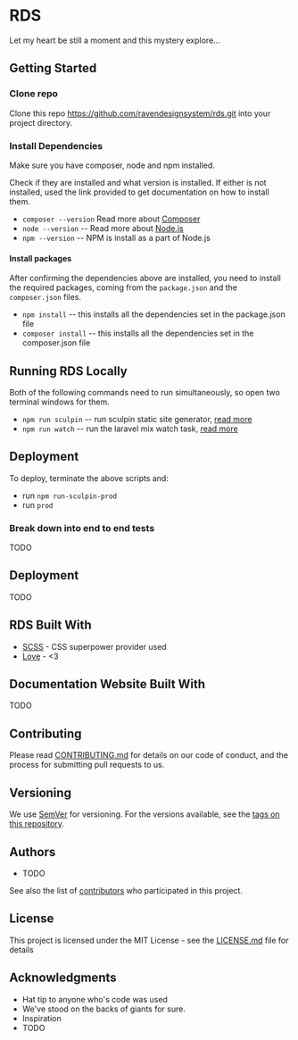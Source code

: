 # RDS

Let my heart be still a moment and this mystery explore...

## Getting Started

### Clone repo

Clone this repo https://github.com/ravendesignsystem/rds.git into your project directory.

### Install Dependencies

Make sure you have composer, node and npm installed.

Check if they are installed and what version is installed. If either is not installed, used the link provided to get documentation on how to install them.

* `composer --version` Read more about [Composer](https://getcomposer.org)
* `node --version` -- Read more about [Node.js](https://nodejs.org/en/)
* `npm --version` -- NPM is install as a part of Node.js

#### Install packages

After confirming the dependencies above are installed, you need to install the required packages, coming from the `package.json` and the `composer.json` files.

* `npm install` -- this installs all the dependencies set in the package.json file
* `composer install` -- this installs all the dependencies set in the composer.json file

## Running RDS Locally

Both of the following commands need to run simultaneously, so open two terminal windows for them.

* `npm run sculpin` -- run sculpin static site generator, [read more](https://sculpin.io)
* `npm run watch` -- run the laravel mix watch task, [read more](https://laravel-mix.com)

## Deployment

To deploy, terminate the above scripts and:

- run `npm run-sculpin-prod`
- run `prod`

### Break down into end to end tests

TODO

## Deployment

TODO

## RDS Built With

- [SCSS](https://sass-lang.com) - CSS superpower provider used
- [Love](https://i.redd.it/qh713wbo4r8y.jpg) - <3

## Documentation Website Built With

TODO

## Contributing

Please read [CONTRIBUTING.md](https://gist.github.com/PurpleBooth/b24679402957c63ec426) for details on our code of conduct, and the process for submitting pull requests to us.

## Versioning

We use [SemVer](http://semver.org/) for versioning. For the versions available, see the [tags on this repository](https://github.com/your/project/tags).

## Authors

- TODO

See also the list of [contributors](https://github.com/your/project/contributors) who participated in this project.

## License

This project is licensed under the MIT License - see the [LICENSE.md](LICENSE.md) file for details

## Acknowledgments

- Hat tip to anyone who's code was used
- We've stood on the backs of giants for sure.
- Inspiration
- TODO
